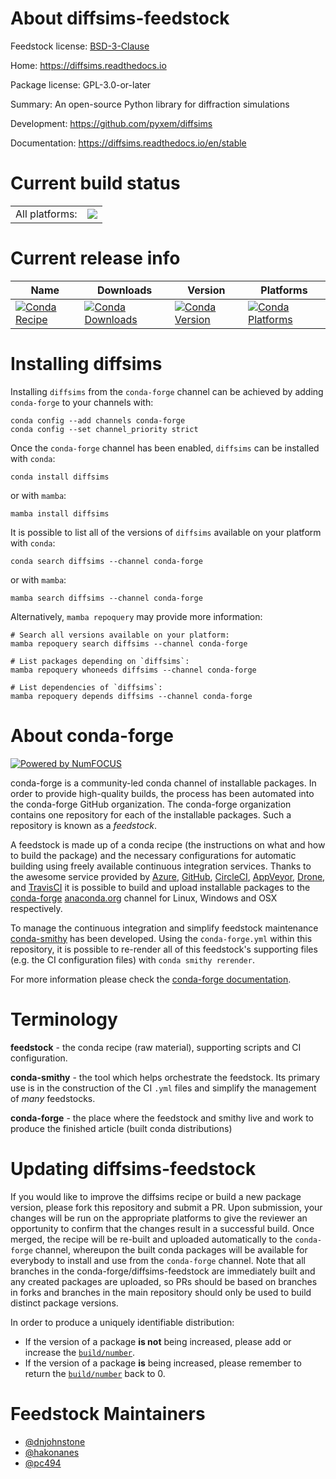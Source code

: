About diffsims-feedstock
========================

Feedstock license: [BSD-3-Clause](https://github.com/conda-forge/diffsims-feedstock/blob/main/LICENSE.txt)

Home: https://diffsims.readthedocs.io

Package license: GPL-3.0-or-later

Summary: An open-source Python library for diffraction simulations

Development: https://github.com/pyxem/diffsims

Documentation: https://diffsims.readthedocs.io/en/stable

Current build status
====================


<table><tr><td>All platforms:</td>
    <td>
      <a href="https://dev.azure.com/conda-forge/feedstock-builds/_build/latest?definitionId=7125&branchName=main">
        <img src="https://dev.azure.com/conda-forge/feedstock-builds/_apis/build/status/diffsims-feedstock?branchName=main">
      </a>
    </td>
  </tr>
</table>

Current release info
====================

| Name | Downloads | Version | Platforms |
| --- | --- | --- | --- |
| [![Conda Recipe](https://img.shields.io/badge/recipe-diffsims-green.svg)](https://anaconda.org/conda-forge/diffsims) | [![Conda Downloads](https://img.shields.io/conda/dn/conda-forge/diffsims.svg)](https://anaconda.org/conda-forge/diffsims) | [![Conda Version](https://img.shields.io/conda/vn/conda-forge/diffsims.svg)](https://anaconda.org/conda-forge/diffsims) | [![Conda Platforms](https://img.shields.io/conda/pn/conda-forge/diffsims.svg)](https://anaconda.org/conda-forge/diffsims) |

Installing diffsims
===================

Installing `diffsims` from the `conda-forge` channel can be achieved by adding `conda-forge` to your channels with:

```
conda config --add channels conda-forge
conda config --set channel_priority strict
```

Once the `conda-forge` channel has been enabled, `diffsims` can be installed with `conda`:

```
conda install diffsims
```

or with `mamba`:

```
mamba install diffsims
```

It is possible to list all of the versions of `diffsims` available on your platform with `conda`:

```
conda search diffsims --channel conda-forge
```

or with `mamba`:

```
mamba search diffsims --channel conda-forge
```

Alternatively, `mamba repoquery` may provide more information:

```
# Search all versions available on your platform:
mamba repoquery search diffsims --channel conda-forge

# List packages depending on `diffsims`:
mamba repoquery whoneeds diffsims --channel conda-forge

# List dependencies of `diffsims`:
mamba repoquery depends diffsims --channel conda-forge
```


About conda-forge
=================

[![Powered by
NumFOCUS](https://img.shields.io/badge/powered%20by-NumFOCUS-orange.svg?style=flat&colorA=E1523D&colorB=007D8A)](https://numfocus.org)

conda-forge is a community-led conda channel of installable packages.
In order to provide high-quality builds, the process has been automated into the
conda-forge GitHub organization. The conda-forge organization contains one repository
for each of the installable packages. Such a repository is known as a *feedstock*.

A feedstock is made up of a conda recipe (the instructions on what and how to build
the package) and the necessary configurations for automatic building using freely
available continuous integration services. Thanks to the awesome service provided by
[Azure](https://azure.microsoft.com/en-us/services/devops/), [GitHub](https://github.com/),
[CircleCI](https://circleci.com/), [AppVeyor](https://www.appveyor.com/),
[Drone](https://cloud.drone.io/welcome), and [TravisCI](https://travis-ci.com/)
it is possible to build and upload installable packages to the
[conda-forge](https://anaconda.org/conda-forge) [anaconda.org](https://anaconda.org/)
channel for Linux, Windows and OSX respectively.

To manage the continuous integration and simplify feedstock maintenance
[conda-smithy](https://github.com/conda-forge/conda-smithy) has been developed.
Using the ``conda-forge.yml`` within this repository, it is possible to re-render all of
this feedstock's supporting files (e.g. the CI configuration files) with ``conda smithy rerender``.

For more information please check the [conda-forge documentation](https://conda-forge.org/docs/).

Terminology
===========

**feedstock** - the conda recipe (raw material), supporting scripts and CI configuration.

**conda-smithy** - the tool which helps orchestrate the feedstock.
                   Its primary use is in the construction of the CI ``.yml`` files
                   and simplify the management of *many* feedstocks.

**conda-forge** - the place where the feedstock and smithy live and work to
                  produce the finished article (built conda distributions)


Updating diffsims-feedstock
===========================

If you would like to improve the diffsims recipe or build a new
package version, please fork this repository and submit a PR. Upon submission,
your changes will be run on the appropriate platforms to give the reviewer an
opportunity to confirm that the changes result in a successful build. Once
merged, the recipe will be re-built and uploaded automatically to the
`conda-forge` channel, whereupon the built conda packages will be available for
everybody to install and use from the `conda-forge` channel.
Note that all branches in the conda-forge/diffsims-feedstock are
immediately built and any created packages are uploaded, so PRs should be based
on branches in forks and branches in the main repository should only be used to
build distinct package versions.

In order to produce a uniquely identifiable distribution:
 * If the version of a package **is not** being increased, please add or increase
   the [``build/number``](https://docs.conda.io/projects/conda-build/en/latest/resources/define-metadata.html#build-number-and-string).
 * If the version of a package **is** being increased, please remember to return
   the [``build/number``](https://docs.conda.io/projects/conda-build/en/latest/resources/define-metadata.html#build-number-and-string)
   back to 0.

Feedstock Maintainers
=====================

* [@dnjohnstone](https://github.com/dnjohnstone/)
* [@hakonanes](https://github.com/hakonanes/)
* [@pc494](https://github.com/pc494/)

